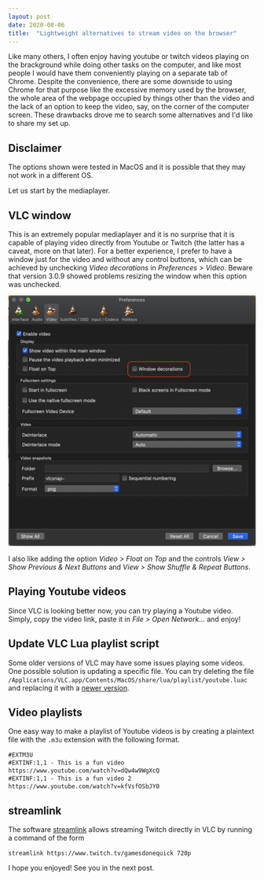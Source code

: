 ```yaml
---
layout: post
date: 2020-08-06
title:  "Lightweight alternatives to stream video on the browser"
---
```



Like many others, I often enjoy having youtube or twitch videos playing on the brackground while doing other tasks on the computer, and like most people I would have them conveniently playing on a separate tab of Chrome. Despite the convenience, there are some downside to using Chrome for that purpose like the excessive memory used by the browser, the whole area of the webpage occupied by things other than the video and the lack of an option to keep the video, say, on the corner of the computer screen. These drawbacks drove me to search some alternatives and I'd like to share my set up. 

## Disclaimer

The options shown were tested in MacOS and it is possible that they may not work in a different OS.


Let us start by the mediaplayer.

## VLC window

This is an extremely popular mediaplayer and it is no surprise that it is capable of playing video directly from Youtube or Twitch (the latter has a caveat, more on that later). For a better experience, I prefer to have a window just for the video and without any control buttons, which can be achieved by unchecking *Video decorations* in *Preferences > Video*. Beware that version 3.0.9 showed problems resizing the window when this option was unchecked. 

![VLC Preferences](/images/blog/video_decorations.png)

I also like adding the option *Video > Float on Top* and the controls *View > Show Previous & Next Buttons* and *View > Show Shuffle & Repeat Buttons*.


## Playing Youtube videos

Since VLC is looking better now, you can try playing a Youtube video. Simply, copy the video link, paste it in *File > Open Network...* and enjoy!


## Update VLC Lua playlist script

Some older versions of VLC may have some issues playing some videos. One possible solution is updating a specific file. You can try deleting the file `/Applications/VLC.app/Contents/MacOS/share/lua/playlist/youtube.luac` and replacing it with a [newer version](https://github.com/videolan/vlc/blob/master/share/lua/playlist/youtube.lua).


## Video playlists

One easy way to make a playlist of Youtube videos is by creating a plaintext file with the `.m3u` extension with the following format.

```
#EXTM3U
#EXTINF:1,1 - This is a fun video
https://www.youtube.com/watch?v=dQw4w9WgXcQ
#EXTINF:1,1 - This is a fun video 2
https://www.youtube.com/watch?v=kfVsfOSbJY0
```


## streamlink

The software [streamlink](https://streamlink.github.io/install.html) allows streaming Twitch directly in VLC by running a command of the form
```
streamlink https://www.twitch.tv/gamesdonequick 720p
```


I hope you enjoyed! See you in the next post.

